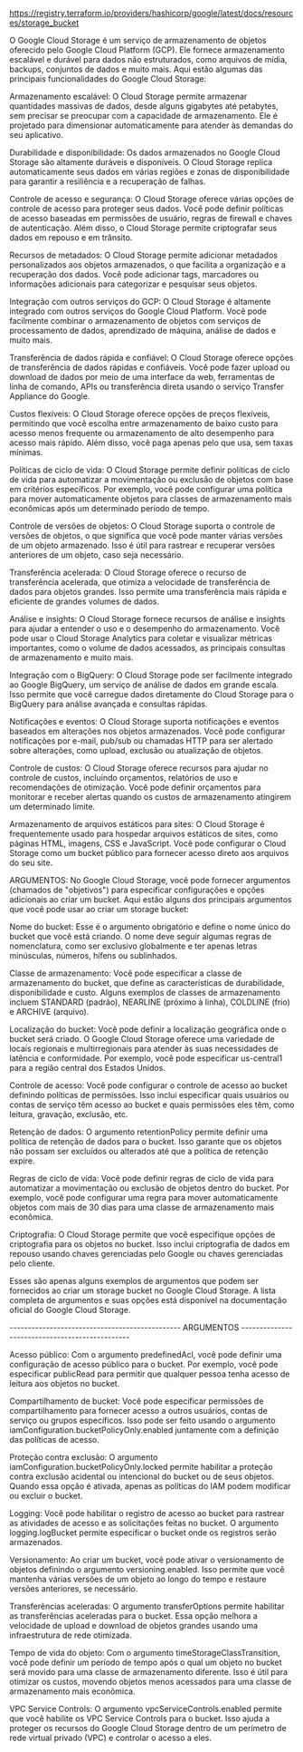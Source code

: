 https://registry.terraform.io/providers/hashicorp/google/latest/docs/resources/storage_bucket

O Google Cloud Storage é um serviço de armazenamento de objetos oferecido pelo Google Cloud Platform (GCP). Ele fornece armazenamento escalável e durável para dados não estruturados, como arquivos de mídia, backups, conjuntos de dados e muito mais. Aqui estão algumas das principais funcionalidades do Google Cloud Storage:

Armazenamento escalável: O Cloud Storage permite armazenar quantidades massivas de dados, desde alguns gigabytes até petabytes, sem precisar se preocupar com a capacidade de armazenamento. Ele é projetado para dimensionar automaticamente para atender às demandas do seu aplicativo.

Durabilidade e disponibilidade: Os dados armazenados no Google Cloud Storage são altamente duráveis e disponíveis. O Cloud Storage replica automaticamente seus dados em várias regiões e zonas de disponibilidade para garantir a resiliência e a recuperação de falhas.

Controle de acesso e segurança: O Cloud Storage oferece várias opções de controle de acesso para proteger seus dados. Você pode definir políticas de acesso baseadas em permissões de usuário, regras de firewall e chaves de autenticação. Além disso, o Cloud Storage permite criptografar seus dados em repouso e em trânsito.

Recursos de metadados: O Cloud Storage permite adicionar metadados personalizados aos objetos armazenados, o que facilita a organização e a recuperação dos dados. Você pode adicionar tags, marcadores ou informações adicionais para categorizar e pesquisar seus objetos.

Integração com outros serviços do GCP: O Cloud Storage é altamente integrado com outros serviços do Google Cloud Platform. Você pode facilmente combinar o armazenamento de objetos com serviços de processamento de dados, aprendizado de máquina, análise de dados e muito mais.

Transferência de dados rápida e confiável: O Cloud Storage oferece opções de transferência de dados rápidas e confiáveis. Você pode fazer upload ou download de dados por meio de uma interface da web, ferramentas de linha de comando, APIs ou transferência direta usando o serviço Transfer Appliance do Google.

Custos flexíveis: O Cloud Storage oferece opções de preços flexíveis, permitindo que você escolha entre armazenamento de baixo custo para acesso menos frequente ou armazenamento de alto desempenho para acesso mais rápido. Além disso, você paga apenas pelo que usa, sem taxas mínimas.

Políticas de ciclo de vida: O Cloud Storage permite definir políticas de ciclo de vida para automatizar a movimentação ou exclusão de objetos com base em critérios específicos. Por exemplo, você pode configurar uma política para mover automaticamente objetos para classes de armazenamento mais econômicas após um determinado período de tempo.

Controle de versões de objetos: O Cloud Storage suporta o controle de versões de objetos, o que significa que você pode manter várias versões de um objeto armazenado. Isso é útil para rastrear e recuperar versões anteriores de um objeto, caso seja necessário.

Transferência acelerada: O Cloud Storage oferece o recurso de transferência acelerada, que otimiza a velocidade de transferência de dados para objetos grandes. Isso permite uma transferência mais rápida e eficiente de grandes volumes de dados.

Análise e insights: O Cloud Storage fornece recursos de análise e insights para ajudar a entender o uso e o desempenho do armazenamento. Você pode usar o Cloud Storage Analytics para coletar e visualizar métricas importantes, como o volume de dados acessados, as principais consultas de armazenamento e muito mais.

Integração com o BigQuery: O Cloud Storage pode ser facilmente integrado ao Google BigQuery, um serviço de análise de dados em grande escala. Isso permite que você carregue dados diretamente do Cloud Storage para o BigQuery para análise avançada e consultas rápidas.

Notificações e eventos: O Cloud Storage suporta notificações e eventos baseados em alterações nos objetos armazenados. Você pode configurar notificações por e-mail, pub/sub ou chamadas HTTP para ser alertado sobre alterações, como upload, exclusão ou atualização de objetos.

Controle de custos: O Cloud Storage oferece recursos para ajudar no controle de custos, incluindo orçamentos, relatórios de uso e recomendações de otimização. Você pode definir orçamentos para monitorar e receber alertas quando os custos de armazenamento atingirem um determinado limite.

Armazenamento de arquivos estáticos para sites: O Cloud Storage é frequentemente usado para hospedar arquivos estáticos de sites, como páginas HTML, imagens, CSS e JavaScript. Você pode configurar o Cloud Storage como um bucket público para fornecer acesso direto aos arquivos do seu site.


ARGUMENTOS: 
No Google Cloud Storage, você pode fornecer argumentos (chamados de "objetivos") para especificar configurações e opções adicionais ao criar um bucket. Aqui estão alguns dos principais argumentos que você pode usar ao criar um storage bucket:

Nome do bucket: Esse é o argumento obrigatório e define o nome único do bucket que você está criando. O nome deve seguir algumas regras de nomenclatura, como ser exclusivo globalmente e ter apenas letras minúsculas, números, hífens ou sublinhados.

Classe de armazenamento: Você pode especificar a classe de armazenamento do bucket, que define as características de durabilidade, disponibilidade e custo. Alguns exemplos de classes de armazenamento incluem STANDARD (padrão), NEARLINE (próximo à linha), COLDLINE (frio) e ARCHIVE (arquivo).

Localização do bucket: Você pode definir a localização geográfica onde o bucket será criado. O Google Cloud Storage oferece uma variedade de locais regionais e multirregionais para atender às suas necessidades de latência e conformidade. Por exemplo, você pode especificar us-central1 para a região central dos Estados Unidos.

Controle de acesso: Você pode configurar o controle de acesso ao bucket definindo políticas de permissões. Isso inclui especificar quais usuários ou contas de serviço têm acesso ao bucket e quais permissões eles têm, como leitura, gravação, exclusão, etc.

Retenção de dados: O argumento retentionPolicy permite definir uma política de retenção de dados para o bucket. Isso garante que os objetos não possam ser excluídos ou alterados até que a política de retenção expire.

Regras de ciclo de vida: Você pode definir regras de ciclo de vida para automatizar a movimentação ou exclusão de objetos dentro do bucket. Por exemplo, você pode configurar uma regra para mover automaticamente objetos com mais de 30 dias para uma classe de armazenamento mais econômica.

Criptografia: O Cloud Storage permite que você especifique opções de criptografia para os objetos no bucket. Isso inclui criptografia de dados em repouso usando chaves gerenciadas pelo Google ou chaves gerenciadas pelo cliente.

Esses são apenas alguns exemplos de argumentos que podem ser fornecidos ao criar um storage bucket no Google Cloud Storage. A lista completa de argumentos e suas opções está disponível na documentação oficial do Google Cloud Storage.





 -----------------------------------------------  ARGUMENTOS  -----------------------------------------------

Acesso público: Com o argumento predefinedAcl, você pode definir uma configuração de acesso público para o bucket. Por exemplo, você pode especificar publicRead para permitir que qualquer pessoa tenha acesso de leitura aos objetos no bucket.

Compartilhamento de bucket: Você pode especificar permissões de compartilhamento para fornecer acesso a outros usuários, contas de serviço ou grupos específicos. Isso pode ser feito usando o argumento iamConfiguration.bucketPolicyOnly.enabled juntamente com a definição das políticas de acesso.

Proteção contra exclusão: O argumento iamConfiguration.bucketPolicyOnly.locked permite habilitar a proteção contra exclusão acidental ou intencional do bucket ou de seus objetos. Quando essa opção é ativada, apenas as políticas do IAM podem modificar ou excluir o bucket.

Logging: Você pode habilitar o registro de acesso ao bucket para rastrear as atividades de acesso e as solicitações feitas no bucket. O argumento logging.logBucket permite especificar o bucket onde os registros serão armazenados.

Versionamento: Ao criar um bucket, você pode ativar o versionamento de objetos definindo o argumento versioning.enabled. Isso permite que você mantenha várias versões de um objeto ao longo do tempo e restaure versões anteriores, se necessário.

Transferências aceleradas: O argumento transferOptions permite habilitar as transferências aceleradas para o bucket. Essa opção melhora a velocidade de upload e download de objetos grandes usando uma infraestrutura de rede otimizada.

Tempo de vida do objeto: Com o argumento timeStorageClassTransition, você pode definir um período de tempo após o qual um objeto no bucket será movido para uma classe de armazenamento diferente. Isso é útil para otimizar os custos, movendo objetos menos acessados para uma classe de armazenamento mais econômica.

VPC Service Controls: O argumento vpcServiceControls.enabled permite que você habilite os VPC Service Controls para o bucket. Isso ajuda a proteger os recursos do Google Cloud Storage dentro de um perímetro de rede virtual privado (VPC) e controlar o acesso a eles.

